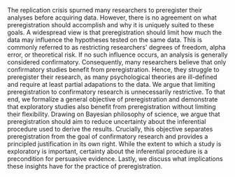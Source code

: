 The replication crisis spurned many researchers to preregister their analyses before acquiring data.
However, there is no agreement on what preregistration should accomplish and why it is uniquely suited to these goals.
A widespread view is that preregistration should limit how much the data may influence the hypotheses tested on the same data.
This is commonly referred to as restricting researchers' degrees of freedom, alpha error, or theoretical risk.
If no such influence occurs, an analysis is generally considered confirmatory.
Consequently, many researchers believe that only confirmatory studies benefit from preregistration.
Hence, they struggle to preregister their research, as many psychological theories are ill-defined and require at least partial adapations to the data.
We argue that limiting preregistration to confirmatory research is unnecessarily restrictive.
To that end, we formalize a general objective of preregistration and demonstrate that exploratory studies also benefit from preregistration without limiting their flexibility.
Drawing on Bayesian philosophy of science, we argue that preregistration should aim to reduce uncertainty about the inferential procedure used to derive the results.
Crucially, this objective separates preregistration from the goal of confirmatory research and provides a principled justification in its own right.
While the extent to which a study is exploratory is important, certainty about the inferential procedure is a precondition for persuasive evidence.
Lastly, we discuss what implications these insights have for the practice of preregistration.
